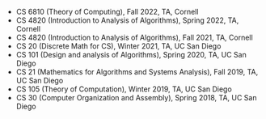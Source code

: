 - CS 6810 (Theory of Computing), Fall 2022, TA, Cornell
- CS 4820 (Introduction to Analysis of Algorithms), Spring 2022, TA, Cornell
- CS 4820 (Introduction to Analysis of Algorithms), Fall 2021, TA, Cornell
- CS 20 (Discrete Math for CS), Winter 2021, TA, UC San Diego
- CS 101 (Design and analysis of Algorithms), Spring 2020, TA, UC San Diego
- CS 21 (Mathematics for Algorithms and Systems Analysis), Fall 2019, TA, UC San Diego
- CS 105 (Theory of Computation), Winter 2019, TA, UC San Diego
- CS 30 (Computer Organization and Assembly), Spring 2018, TA, UC San Diego

